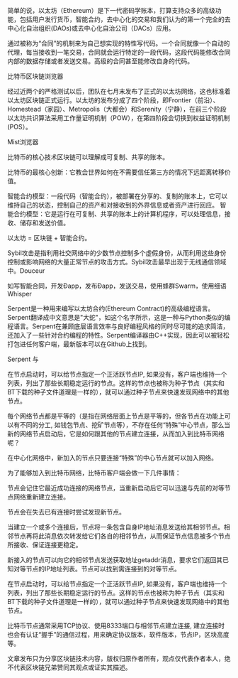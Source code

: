 简单的说，以太坊（Ethereum）是下一代密码学账本，打算支持众多的高级功能，包括用户发行货币，智能合约，去中心化的交易和我们认为的第一个完全的去中心化自治组织(DAOs)或去中心化自治公司（DACs）应用。

通过被称为“合同”的机制来为自己想实现的特性写代码。一个合同就像一个自动的代理，每当接收到一笔交易，合同就会运行特定的一段代码，这段代码能修改合同内部的数据存储或者发送交易。高级的合同甚至能修改自身的代码。

比特币区块链浏览器

经过近两个的严格测试以后，团队在七月末发布了正式的以太坊网络，这也标准着以太坊区块链正式运行。以太坊的发布分成了四个阶段，即Frontier（前沿）、Homestead（家园）、Metropolis（大都会）和Serenity（宁静），在前三个阶段以太坊共识算法采用工作量证明机制（POW），在第四阶段会切换到权益证明机制(POS）。


  Mist浏览器


  比特币的核心技术区块链可以理解成可复制、共享的账本。

比特币的最核心创新：它教会世界如何在不需要信任第三方的情况下远距离转移价值。

智能合约模型：一段代码（智能合约），被部署在分享的、复制的账本上，它可以维持自己的状态，控制自己的资产和对接收到的外界信息或者资产进行回应。
智能合约模型：它是运行在可复制、共享的账本上的计算机程序，可以处理信息，接收、储存和发送价值。

以太坊 = 区块链 + 智能合约。

Sybil攻击是指利用社交网络中的少数节点控制多个虚假身份，从而利用这些身份控制或影响网络的大量正常节点的攻击方式。Sybil攻击最早出现于无线通信领域中。Douceur

如写智能合同，开发Đapp，发布Đapp，发送交易，使用蜂群Swarm，使用细语Whisper


Serpent是一种用来编写以太坊合约(Ethereum Contract)的高级编程语言。Serpent翻译成中文意思是"大蛇"，如这个名字所示，这是一种与Python类似的编程语言。Serpent在兼顾底层语言效率与良好编程风格的同时尽可能的追求简洁，还加入了一些针对合约编程的特性。Serpent编译器由C++实现，因此可以被轻松打包进任何客户端，最新版本可以在Github上找到。

Serpent 与




在节点启动时，可以给节点指定一个正活跃节点IP, 如果没有，客户端也维持一个列表，列出了那些长期稳定运行的节点。这样的节点也被称为种子节点（其实和BT下载的种子文件道理是一样的），就可以通过种子节点来快速发现网络中的其他节点。


每个网络节点都是平等的（是指在网络层面上节点是平等的，但各节点在功能上可以有不同的分工, 如钱包节点、挖矿节点等），不存在任何“特殊”中心节点，那么当新的网络节点启动后，它是如何跟其他的节点建立连接，从而加入到比特币网络呢？



在中心化网络中，新加入的节点只要连接“特殊”的中心节点就可以加入网络。



为了能够加入到比特币网络，比特币客户端会做一下几件事情：



节点会记住它最近成功连接的网络节点，当重新启动后它可以迅速与先前的对等节点网络重新建立连接。



节点会在失去已有连接时尝试发现新节点。



当建立一个或多个连接后，节点将一条包含自身IP地址消息发送给其相邻节点。相邻节点再将此消息依次转发给它们各自的相邻节点，从而保证节点信息被多个节点所接收、保证连接更稳定。



新接入的节点可以向它的相邻节点发送获取地址getaddr消息，要求它们返回其已知对等节点的IP地址列表。节点可以找到需连接到的对等节点。



在节点启动时，可以给节点指定一个正活跃节点IP, 如果没有，客户端也维持一个列表，列出了那些长期稳定运行的节点。这样的节点也被称为种子节点（其实和BT下载的种子文件道理是一样的），就可以通过种子节点来快速发现网络中的其他节点。

比特币节点通常采用TCP协议、使用8333端口与相邻节点建立连接, 建立连接时也会有认证“握手”的通信过程，用来确定协议版本，软件版本，节点IP，区块高度等。

文章发布只为分享区块链技术内容，版权归原作者所有，观点仅代表作者本人，绝不代表区块链兄弟赞同其观点或证实其描述。
